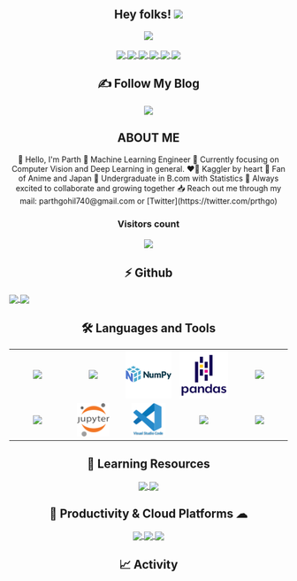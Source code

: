 <h2 align="center">
  Hey folks!
  <img src="https://media.giphy.com/media/hvRJCLFzcasrR4ia7z/giphy.gif" width="28">
</h2>

<!-- Typing SVG by DenverCoder1 - https://github.com/ParthGohil21/readme-typing-svg -->
<p align="center">
  <a href="https://github.com/ParthGohil21/readme-typing-svg"><img src="https://readme-typing-svg.herokuapp.com/?lines=I'm%20Parth;A%20Passionate%20ML%20Dev%20from%20India!;Always%20learning%20new%20things&font=Fira%20Code&center=true&width=440&height=45&color=f75c7e&vCenter=true&size=22"></a>
</p>

<!-- Social Media Handles -->
<p align="center">
  <a href="https://twitter.com/prthgo">
  <img align="center" src="https://img.shields.io/twitter/follow/prthgo?label=Twitter&logo=twitter&style=for-the-badge" />  
</a>
  <a href="https://www.linkedin.com/in/prthgo/">
  <img align="center" src="https://img.shields.io/badge/linkedin-%230077B5.svg?style=for-the-badge&logo=linkedin&logoColor=white" />
</a>
  <a href="https://www.kaggle.com/parth215">
  <img align="center" src="https://img.shields.io/badge/Kaggle-035a7d?style=for-the-badge&logo=kaggle&logoColor=white" />
</a>
  <a href="https://discord.gg/DBNh52mBdQ">
  <img align="center" src="https://img.shields.io/badge/%3CServer%3E-%237289DA.svg?style=for-the-badge&logo=discord&logoColor=white" />
</a>
  <a href="https://github.com/ParthGohil21">
  <img align="center" src="https://img.shields.io/badge/github-%23121011.svg?style=for-the-badge&logo=github&logoColor=white" />
</a>
  <a href="https://instagram.com/prthgo">
  <img align="center" src="https://img.shields.io/badge/prthgo-%23E4405F.svg?style=for-the-badge&logo=Instagram&logoColor=white" />
</a>
</p>

<h2 align="center">✍ Follow My Blog </h2>
<p align="center">
  <a href="https://prthgo.medium.com/">
  <img align="center" src="https://img.shields.io/badge/Medium-12100E?style=for-the-badge&logo=medium&logoColor=white" />
</a>
</p>

<!-- About me section-->
<h2 align="center"> ABOUT ME </h2>
<p align="center">
  👋 Hello, I'm Parth
  🤖 Machine Learning Engineer 
  🧠 Currently focusing on Computer Vision and Deep Learning in general.
  ❤️‍🔥 Kaggler by heart 
  🗾 Fan of Anime and Japan
  🏫 Undergraduate in B.com with Statistics 
  🤗 Always excited to collaborate and growing together 
  📥 Reach out me through my mail: parthgohil740@gmail.com or [Twitter](https://twitter.com/prthgo) 
  
  
</p>


<h3 align="center"> Visitors count </h3>
<p align="center">
  <a href="https://github.com/ParthGohil21/github-profile-count">
    <img align="center" src="https://profile-counter.glitch.me/{ParthGohil21}/count.svg" />
    </a>
  </p>


<!--Github Stats-->
<h2 align="center">⚡ Github</h2>
<a href="https://github.com/ParthGohil21/github-readme-stats">
  <img align="center" src="https://github-readme-stats.vercel.app/api?username=ParthGohil21&theme=blue-green&show_icons=true)" />
</a>
<a href="https://github.com/ParthGohil21/github-readme-streak-stats">
  <img align="center" src="https://github-readme-streak-stats.herokuapp.com/?user=ParthGohil21&theme=chartreuse-dark" />
</a>

<h2 align="center">🛠 Languages and Tools</h2>

<table width="100" align="center">
<tr>
    <td align='center' width="100">
        <img src="https://raw.githubusercontent.com/rahul-jha98/github_readme_icons/main/language_and_tools/square/python/python.svg">
    </td>
    <td align='center' width="100">
        <img src="https://raw.githubusercontent.com/rahul-jha98/github_readme_icons/main/language_and_tools/square/pytorch/pytorch.svg">
    </td>
    <td align='center' width="100">
        <img src="https://github.com/devicons/devicon/blob/master/icons/numpy/numpy-original-wordmark.svg">
    </td>
    <td align='center'  width="100">
        <img src="https://github.com/devicons/devicon/blob/master/icons/pandas/pandas-original-wordmark.svg">
    </td>
    <td align='center'  width="100">
        <img src="https://github.com/ShruAgarwal/ParthGohil21-1/blob/main/matplotlib.png">
    </td>
</tr>
<tr>
     <td align='center' width="100">
        <img src="https://github.com/ShruAgarwal/ParthGohil21-1/blob/main/seaborn.png">
    </td>
    <td align='center' width="100">
        <img src="https://github.com/devicons/devicon/blob/master/icons/jupyter/jupyter-original-wordmark.svg" width="60">
    </td>
    <td align='center' width="100">
        <img src="https://github.com/devicons/devicon/blob/master/icons/vscode/vscode-original-wordmark.svg" width="60">
    </td>
    <td align='center'  width="100">
        <img src="https://raw.githubusercontent.com/rahul-jha98/github_readme_icons/main/language_and_tools/square/git-scm/git-scm.svg">
    </td>
    <td align='center'  width="100">
        <img src="https://github.com/ShruAgarwal/ParthGohil21-1/blob/main/kaggle_logo.png">
    </td>
</tr>
</table>



<h2 align="center"> 🌱 Learning Resources </h2>
<p align="center">
  <a href="https://github.com/ParthGohil21/img-shields-io">
  <img align="center" src="https://img.shields.io/badge/YouTube-FF0000?style=for-the-badge&logo=youtube&logoColor=white" />
</a>
<a href="https://github.com/ParthGohil21/img-shields-io">
  <img align="center" src="https://img.shields.io/badge/Kaggle-035a7d?style=for-the-badge&logo=kaggle&logoColor=white" />
</a>
</p>



<!-- Journal and Hosting-->
<h2 align="center"> 📃 Productivity & Cloud Platforms ☁ </h2>
<p align="center">
  <a href="https://github.com/ParthGohil21/img-shields-io">
  <img align="center" src="https://img.shields.io/badge/Notion-000000?style=for-the-badge&logo=notion&logoColor=white" />
</a>
<a href="https://github.com/ParthGohil21/img-shields-io">
  <img align="center" src="https://img.shields.io/badge/heroku-%23430098.svg?style=for-the-badge&logo=heroku&logoColor=white" />
</a>
<a href="https://github.com/ParthGohil21/img-shields-io">
  <img align="center" src="https://github.com/ShruAgarwal/ParthGohil21-1/blob/main/streamlit_logo.png" width="150"/>
</a>
</p>



<h2 align="center">📈 Activity</h2>
<!--Change your username below-->
<!--[![Parth's github activity graph](https://activity-graph.herokuapp.com/graph?username=Ashutosh00710&theme=material-palenight)](https://github.com/ParthGohil21/github-readme-activity-graph) -->

